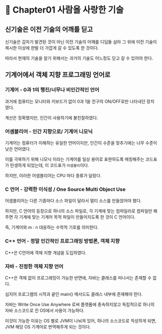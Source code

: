 # 🐼 Chapter01 사람을 사랑한 기술

## 신기술은 이전 기술의 어깨를 딛고

신기술은 갑자기 발견된 것이 아닌 이전 기술의 어꺠를 디딤돌 삼아 그 위에 이전 기술이 제시한 이상에 한발 더 가깝게 갈 수 있도록 한 것이다.

따라서 현재의 기술을 알기 위해서는 과거의 기술도 어느정도 딛고 갈 수 있어야 한다.


## 기계어에서 객체 지향 프로그래밍 언어로

### 기계어 - 0과 1의 행진/너무나 비인간적인 언어

과거에 컴퓨터는 모니터와 키보드가 없이 0과 1을 전구의 ON/OFF로만 나타내던 장치였다.

계산은 정확했지만, 인간이 사용하기에 불친절하였다. 


### 어셈블리어 - 인간 지향으로/ 기계어 니모닉

기계어는 컴퓨터가 이해하는 유일한 언어이지만, 인간이 수준을 맞추기에는 너무 수준이 낮은 언어였다.

이를 극복하기 위해 니모닉 이라는 기계어를 일상 용어로 표현하도록 매칭해주는 코드표가 탄생하게 되었는데, 이 코드표가 `어셈블리`이다.

하지만, 이러한 어셈블리어는 CPU 마다 종류가 달랐다.


### C 언어 - 강력한 이식성 / One Source Multi Object Use

어셈블리어는 다른 기종마다 소스 파일이 달라서 멀티 소스를 만들었어야 했다.

하지만, C 언어의 등장으로 하나의 소스 파일로, 각 기계에 맞는 컴파일러로 컴파일만 해주면 각 기계에 맞는 기계어 목적 파일이 만들어지도록 한 것이 C 언어이다.

즉, 기계어와 m : n 대응하는 수학적 기호를 의미한다.


### C++ 언어 - 정말 인간적인 프로그래밍 방법론, 객체 지향

C++은 C언어에 객체 지향 개념을 도입하였다.


### 자바 - 진정한 객체 지향 언어

C++은 객체 없이 프로그래밍이 가능한 반면에, 자바는 클래스를 떠나서는 존재할 수 없다.

심지어 프로그램의 시작과 끝인 main() 메서드도 클래스 내부에 존재해야 한다.

자바는 Write Once Use Anywhere 로써 플랫폼에 종속하지않고 독립적으로 하나의 자바 소스코드로 전 OS에서 사용이 가능하다.

이것이 가능한 이유는 OS 별로 JVM이 나눠져 있어, 하나의 소스코드로 작성하게 되면, JVM 해당 OS 기계어로 번역해주게 되는 것이다.
